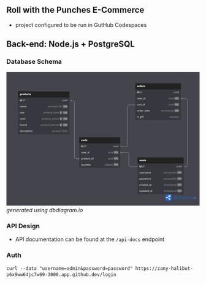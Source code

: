 ## Roll with the Punches E-Commerce

- project configured to be run in GutHub Codespaces

## Back-end: Node.js + PostgreSQL

### Database Schema

![image database schema diagram](./database/roll_with_the_punches_ecommerce.png)
_generated using dbdiagram.io_


### API Design
- API documentation can be found at the `/api-docs` endpoint

### Auth
```shell
curl --data "username=admin&password=password" https://zany-halibut-p6x9ww64jc7w69-3000.app.github.dev/login
```